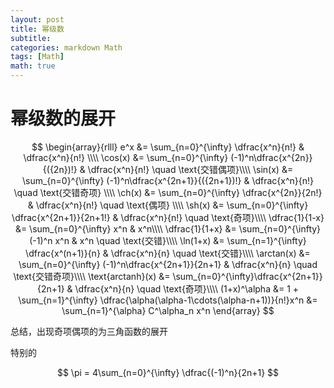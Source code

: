 ```yaml
---
layout: post
title: 幂级数
subtitle: 
categories: markdown Math
tags: [Math]
math: true
--- 
```

 
 # 幂级数的展开


$$
\begin{array}{rlll}
    e^x 
    &= \sum_{n=0}^{\infty} \dfrac{x^n}{n!} 
    & \dfrac{x^n}{n!} \\\\
    \cos(x) 
    &= \sum_{n=0}^{\infty} (-1)^n\dfrac{x^{2n}}{({2n})!} 
    & \dfrac{x^n}{n!} \quad \text{交错偶项}\\\\
    \sin(x) 
    &= \sum_{n=0}^{\infty} (-1)^n\dfrac{x^{2n+1}}{({2n+1})!} 
    & \dfrac{x^n}{n!} \quad \text{交错奇项} \\\\
    \ch(x)
    &= \sum_{n=0}^{\infty} \dfrac{x^{2n}}{2n!}
    & \dfrac{x^n}{n!} \quad \text{偶项} \\\\
    \sh(x)
    &= \sum_{n=0}^{\infty} \dfrac{x^{2n+1}}{2n+1!}
    & \dfrac{x^n}{n!} \quad \text{奇项}\\\\
    \dfrac{1}{1-x} 
    &= \sum_{n=0}^{\infty} x^n
    & x^n\\\\
    \dfrac{1}{1+x} 
    &= \sum_{n=0}^{\infty} (-1)^n x^n
    & x^n \quad \text{交错}\\\\
    \ln(1+x) 
    &= \sum_{n=1}^{\infty} \dfrac{x^(n+1)}{n}
    & \dfrac{x^n}{n} \quad \text{交错}\\\\
    \arctan(x)
    &= \sum_{n=0}^{\infty} (-1)^n\dfrac{x^{2n+1}}{2n+1}
    & \dfrac{x^n}{n} \quad \text{交错奇项}\\\\
    \text{arctanh}(x)
    &= \sum_{n=0}^{\infty}\dfrac{x^{2n+1}}{2n+1}
    & \dfrac{x^n}{n} \quad \text{奇项}\\\\
    (1+x)^\alpha 
    &= 1 + \sum_{n=1}^{\infty} \dfrac{\alpha(\alpha-1\cdots(\alpha-n+1))}{n!}x^n
    &= \sum_{n=1}^{\alpha} C^\alpha_n x^n
\end{array}
$$

总结，出现奇项偶项的为三角函数的展开

特别的

$$
\pi = 4\sum_{n=0}^{\infty} \dfrac{(-1)^n}{2n+1}
$$